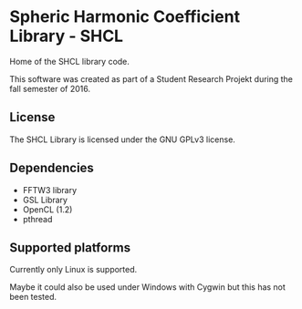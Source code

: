 # Spheric Harmonic Coefficient Library - SHCL
Home of the SHCL library code.

This software was created as part of a Student Research Projekt during the
fall semester of 2016.

## License
The SHCL Library is licensed under the GNU GPLv3 license.

## Dependencies
- FFTW3 library
- GSL Library
- OpenCL (1.2)
- pthread

## Supported platforms
Currently only Linux is supported.

Maybe it could also be used under Windows with Cygwin but this has not been tested.
